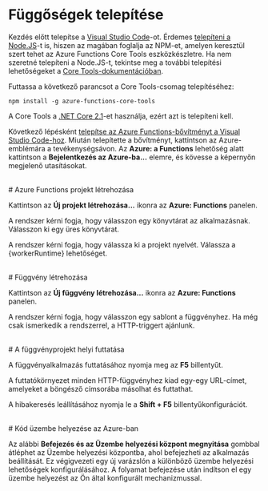 # Függőségek telepítése

Kezdés előtt telepítse a [Visual Studio Code](https://go.microsoft.com/fwlink/?linkid=2016593)-ot. Érdemes [telepíteni a Node.JS](https://go.microsoft.com/fwlink/?linkid=2016195)-t is, hiszen az magában foglalja az NPM-et, amelyen keresztül szert tehet az Azure Functions Core Tools eszközkészletre. Ha nem szeretné telepíteni a Node.JS-t, tekintse meg a további telepítési lehetőségeket a [Core Tools-dokumentációban](https://go.microsoft.com/fwlink/?linkid=2016192).

Futtassa a következő parancsot a Core Tools-csomag telepítéséhez:

``` npm install -g azure-functions-core-tools ```

A Core Tools a [.NET Core 2.1](https://go.microsoft.com/fwlink/?linkid=2016373)-et használja, ezért azt is telepíteni kell.

Következő lépésként [telepítse az Azure Functions-bővítményt a Visual Studio Code-hoz](https://go.microsoft.com/fwlink/?linkid=2016800). Miután telepítette a bővítményt, kattintson az Azure-emblémára a tevékenységsávon. Az **Azure: a Functions** lehetőség alatt kattintson a **Bejelentkezés az Azure-ba...** elemre, és kövesse a képernyőn megjelenő utasításokat.

<br/>
# Azure Functions projekt létrehozása

Kattintson az **Új projekt létrehozása...** ikonra az **Azure: Functions** panelen.

A rendszer kérni fogja, hogy válasszon egy könyvtárat az alkalmazásnak. Válasszon ki egy üres könyvtárat.

A rendszer kérni fogja, hogy válassza ki a projekt nyelvét. Válassza a {workerRuntime} lehetőséget.

<br/>
# Függvény létrehozása

Kattintson az **Új függvény létrehozása...** ikonra az **Azure: Functions** panelen.

A rendszer kérni fogja, hogy válasszon egy sablont a függvényhez. Ha még csak ismerkedik a rendszerrel, a HTTP-triggert ajánlunk.

<br/>
# A függvényprojekt helyi futtatása

A függvényalkalmazás futtatásához nyomja meg az **F5** billentyűt.

A futtatókörnyezet minden HTTP-függvényhez kiad egy-egy URL-címet, amelyeket a böngésző címsorába másolhat és futtathat.

A hibakeresés leállításához nyomja le a **Shift + F5** billentyűkonfigurációt.

<br/>
# Kód üzembe helyezése az Azure-ban

Az alábbi **Befejezés és az Üzembe helyezési központ megnyitása** gombbal átléphet az Üzembe helyezési központba, ahol befejezheti az alkalmazás beállítását. Ez végigvezeti egy új varázslón a különböző üzembe helyezési lehetőségek konfigurálásához. A folyamat befejezése után indítson el egy üzembe helyezést az Ön által konfigurált mechanizmussal.
